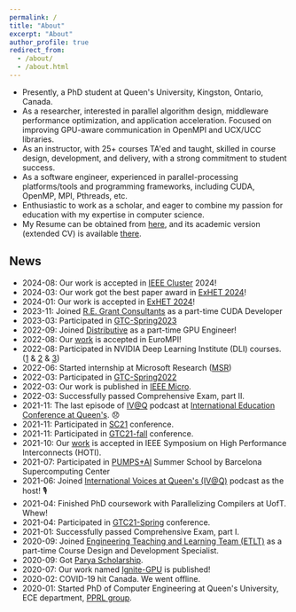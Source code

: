 ```yaml
---
permalink: /
title: "About"
excerpt: "About"
author_profile: true
redirect_from: 
  - /about/
  - /about.html
---
```


- Presently, a PhD student at Queen's University, Kingston, Ontario, Canada.
- As a researcher, interested in parallel algorithm design, middleware performance optimization, and application acceleration. Focused on improving GPU-aware communication in OpenMPI and UCX/UCC libraries.
- As an instructor, with 25+ courses TA'ed and taught, skilled in course design, development, and delivery, with a strong commitment to student success.
- As a software engineer, experienced in parallel-processing platforms/tools and programming frameworks, including CUDA, OpenMP, MPI, Pthreads, etc.
- Enthusiastic to work as a scholar, and eager to combine my passion for education with my expertise in computer science.
- My Resume can be obtained from [here](https://amirsojoodi.github.io/files/AmirHosseinSojoodi-Resume.pdf), and its academic version (extended CV) is available [there](https://amirsojoodi.github.io/files/AmirHosseinSojoodi-CV.pdf).

## News

- 2024-08: Our work is accepted in [IEEE Cluster](https://clustercomp.org/2024/program/) 2024!
- 2024-03: Our work got the best paper award in [ExHET 2024](https://ornl.github.io/events/exhet2024/)!
- 2024-01: Our work is accepted in [ExHET 2024](https://ornl.github.io/events/exhet2024/)!
- 2023-11: Joined [R.E. Grant Consultants](https://www.linkedin.com/company/regrantconsultants/) as a part-time CUDA Developer
- 2023-03: Participated in [GTC-Spring2023](https://www.nvidia.com/gtc/)
- 2022-09: Joined [Distributive](https://kingsds.network/) as a part-time GPU Engineer!
- 2022-08: Our [work](https://dl.acm.org/doi/10.1145/3555819.3555857) is accepted in EuroMPI!
- 2022-08: Participated in NVIDIA Deep Learning Institute (DLI) courses. ([1](https://courses.nvidia.com/certificates/f671de8f7a6f455f94401c8795ab03de/) & [2](https://courses.nvidia.com/certificates/6c8d2bfea2dc4d939252b942945730ad/) & [3](https://courses.nvidia.com/certificates/fbfd1ecdac1e4a6ca8284fced2d43af6/))
- 2022-06: Started internship at Microsoft Research ([MSR](https://www.microsoft.com/en-us/research/))
- 2022-03: Participated in [GTC-Spring2022](https://www.nvidia.com/gtc/)
- 2022-03: Our work is published in [IEEE Micro](https://ieeexplore.ieee.org/abstract/document/9705571).
- 2022-03: Successfully passed Comprehensive Exam, part II.
- 2021-11: The last episode of [IV@Q](https://podcast.cfrc.ca/international-voices-at-queens/) podcast at [International Education Conference at Queen's](https://www.queensu.ca/conferences/internationaleducation/conference-schedule). 😞
- 2021-11: Participated in [SC21](https://sc21.supercomputing.org/) conference.
- 2021-11: Participated in [GTC21-fall](https://www.nvidia.com/en-us/gtc/) conference.
- 2021-10: Our [work](https://ieeexplore.ieee.org/abstract/document/9547041) is accepted in IEEE Symposium on High Performance Interconnects (HOTI).
- 2021-07: Participated in [PUMPS+AI](https://pumps.bsc.es/2021/) Summer School by Barcelona Supercomputing Center
- 2021-06: Joined [International Voices at Queen's (IV@Q)](https://podcast.cfrc.ca/international-voices-at-queens/) podcast as the host! 🎙️
- 2021-04: Finished PhD coursework with Parallelizing Compilers at UofT. Whew!
- 2021-04: Participated in [GTC21-Spring](https://www.nvidia.com/en-us/gtc/) conference.
- 2021-01: Successfully passed Comprehensive Exam, part I.
- 2020-09: Joined [Engineering Teaching and Learning Team (ETLT)](https://engineering.queensu.ca/About/teaching-and-learning/team.html) as a part-time Course Design and Development Specialist.
- 2020-09: Got [Parya Scholarship](http://paryascholarship.com/).
- 2020-07: Our work named [Ignite-GPU](https://link.springer.com/article/10.1007%2Fs11227-020-03390-z) is published!
- 2020-02: COVID-19 hit Canada. We went offline.
- 2020-01: Started PhD of Computer Engineering at Queen's University, ECE department, [PPRL group](https://www.queensu.ca/academia/afsahi/pprl/).
